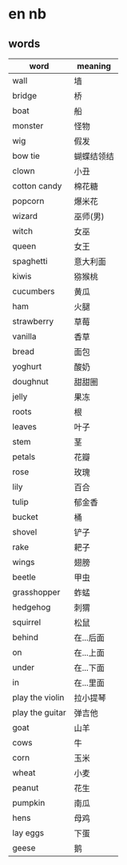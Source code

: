 # en nb

## words

| word            | meaning    |
| --------------- | ---------- |
| wall            | 墙         |
| bridge          | 桥         |
| boat            | 船         |
| monster         | 怪物       |
| wig             | 假发       |
| bow tie         | 蝴蝶结领结 |
| clown           | 小丑       |
| cotton candy    | 棉花糖     |
| popcorn         | 爆米花     |
| wizard          | 巫师(男)   |
| witch           | 女巫       |
| queen           | 女王       |
| spaghetti       | 意大利面   |
| kiwis           | 猕猴桃     |
| cucumbers       | 黄瓜       |
| ham             | 火腿       |
| strawberry      | 草莓       |
| vanilla         | 香草       |
| bread           | 面包       |
| yoghurt         | 酸奶       |
| doughnut        | 甜甜圈     |
| jelly           | 果冻       |
| roots           | 根         |
| leaves          | 叶子       |
| stem            | 茎         |
| petals          | 花瓣       |
| rose            | 玫瑰       |
| lily            | 百合       |
| tulip           | 郁金香     |
| bucket          | 桶         |
| shovel          | 铲子       |
| rake            | 耙子       |
| wings           | 翅膀       |
| beetle          | 甲虫       |
| grasshopper     | 蚱蜢       |
| hedgehog        | 刺猬       |
| squirrel        | 松鼠       |
| behind          | 在...后面  |
| on              | 在...上面  |
| under           | 在...下面  |
| in              | 在...里面  |
| play the violin | 拉小提琴   |
| play the guitar | 弹吉他     |
| goat            | 山羊       |
| cows            | 牛         |
| corn            | 玉米       |
| wheat           | 小麦       |
| peanut          | 花生       |
| pumpkin         | 南瓜       |
| hens            | 母鸡       |
| lay eggs        | 下蛋       |
| geese           | 鹅         |

